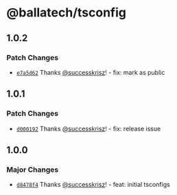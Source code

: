 # @ballatech/tsconfig

## 1.0.2

### Patch Changes

- [`e7a5d62`](https://github.com/successkrisz/ballatech-public-packages/commit/e7a5d6272d179f581f6d80231553c1b04c012555) Thanks [@successkrisz](https://github.com/successkrisz)! - fix: mark as public

## 1.0.1

### Patch Changes

- [`d000192`](https://github.com/successkrisz/ballatech-public-packages/commit/d000192f2402e656a94ad89b2d566292d810efaa) Thanks [@successkrisz](https://github.com/successkrisz)! - fix: release issue

## 1.0.0

### Major Changes

- [`d8478f4`](https://github.com/successkrisz/ballatech-public-packages/commit/d8478f4eb7d7171bc63570bf009de54b09e90de6) Thanks [@successkrisz](https://github.com/successkrisz)! - feat: initial tsconfigs
